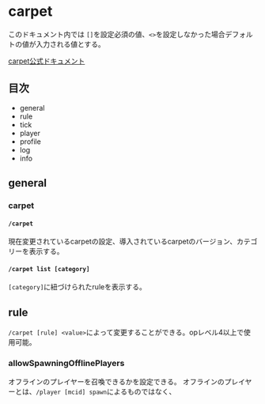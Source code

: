 # carpet

このドキュメント内では
`[]`を設定必須の値、`<>`を設定しなかった場合デフォルトの値が入力される値とする。

[carpet公式ドキュメント](https://github.com/gnembon/fabric-carpet/wiki/Current-Available-Settings)

## 目次
+ general
+ rule
+ tick
+ player
+ profile
+ log
+ info

## general
  ### carpet
  #### `/carpet`
  現在変更されているcarpetの設定、導入されているcarpetのバージョン、カテゴリーを表示する。
  #### `/carpet list [category]`
  `[category]`に紐づけられたruleを表示する。
  
	
## rule
`/carpet [rule] <value>`によって変更することができる。opレベル4以上で使用可能。
  ### allowSpawningOfflinePlayers
  オフラインのプレイヤーを召喚できるかを設定できる。
  オフラインのプレイヤーとは、`/player [mcid] spawn`によるものではなく、
